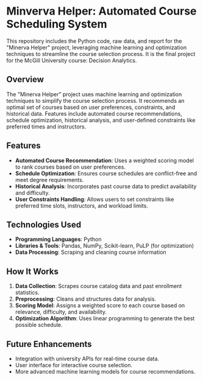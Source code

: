 # Minverva Helper: Automated Course Scheduling System

This repository includes the Python code, raw data, and report for the "Minerva Helper" project, leveraging machine learning and optimization techniques to streamline the course selection process. It is the final project for the McGill University course: Decision Analytics.

## Overview

The "Minerva Helper" project uses machine learning and optimization techniques to simplify the course selection process. It recommends an optimal set of courses based on user preferences, constraints, and historical data. Features include automated course recommendations, schedule optimization, historical analysis, and user-defined constraints like preferred times and instructors.

## Features
- **Automated Course Recommendation**: Uses a weighted scoring model to rank courses based on user preferences.
- **Schedule Optimization**: Ensures course schedules are conflict-free and meet degree requirements.
- **Historical Analysis**: Incorporates past course data to predict availability and difficulty.
- **User Constraints Handling**: Allows users to set constraints like preferred time slots, instructors, and workload limits.

## Technologies Used
- **Programming Languages**: Python
- **Libraries & Tools**: Pandas, NumPy, Scikit-learn, PuLP (for optimization)
- **Data Processing**: Scraping and cleaning course information

## How It Works
1. **Data Collection**: Scrapes course catalog data and past enrollment statistics.
2. **Preprocessing**: Cleans and structures data for analysis.
3. **Scoring Model**: Assigns a weighted score to each course based on relevance, difficulty, and availability.
4. **Optimization Algorithm**: Uses linear programming to generate the best possible schedule.

## Future Enhancements
- Integration with university APIs for real-time course data.
- User interface for interactive course selection.
- More advanced machine learning models for course recommendations.
